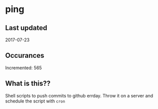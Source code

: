 # ping

## Last updated
2017-07-23

## Occurances
Incremented: 565

## What is this??
Shell scripts to push commits to github errday. Throw it on a server and schedule the script with `cron`



